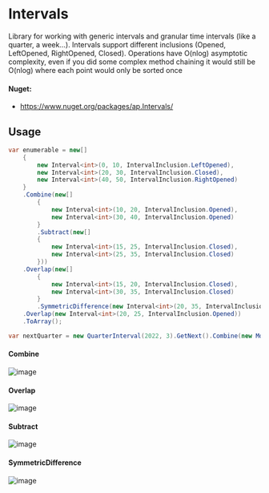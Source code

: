 # Intervals
Library for working with generic intervals and granular time intervals (like a quarter, a week...). Intervals support different inclusions (Opened, LeftOpened, RightOpened, Closed). Operations have O(nlog) asymptotic complexity, even if you did some complex method chaining it would still be O(nlog) where each point would only be sorted once
#### Nuget:
* https://www.nuget.org/packages/ap.Intervals/
## Usage
```csharp
var enumerable = new[]
    {
        new Interval<int>(0, 10, IntervalInclusion.LeftOpened),
        new Interval<int>(20, 30, IntervalInclusion.Closed),
        new Interval<int>(40, 50, IntervalInclusion.RightOpened)
    }
    .Combine(new[]
        {
            new Interval<int>(10, 20, IntervalInclusion.Opened),
            new Interval<int>(30, 40, IntervalInclusion.Opened)
        }
        .Subtract(new[]
        {
            new Interval<int>(15, 25, IntervalInclusion.Closed),
            new Interval<int>(25, 35, IntervalInclusion.Closed)
        }))
    .Overlap(new[]
        {
            new Interval<int>(15, 20, IntervalInclusion.Closed),
            new Interval<int>(30, 35, IntervalInclusion.Closed)
        }
        .SymmetricDifference(new Interval<int>(20, 35, IntervalInclusion.Opened)))
    .Overlap(new Interval<int>(20, 25, IntervalInclusion.Opened))
    .ToArray();

var nextQuarter = new QuarterInterval(2022, 3).GetNext().Combine(new MonthInterval(2022, 1).GetPrev());
```
#### Combine
![image](https://user-images.githubusercontent.com/8377311/170842990-f7fa9a86-93cb-4904-b0c1-d44e6402b9e8.png)
#### Overlap
![image](https://user-images.githubusercontent.com/8377311/170842996-4eeb830e-cb43-4403-9d0e-f3f6935c030c.png)
#### Subtract
![image](https://user-images.githubusercontent.com/8377311/170843001-518e926a-ff64-46cb-b88e-a12436ef43b0.png)
#### SymmetricDifference
![image](https://user-images.githubusercontent.com/8377311/170843011-a271a586-d46a-4dba-8648-40b91332d630.png)

